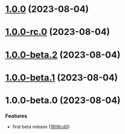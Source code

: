 

# [1.0.0](https://github.com/hadnet/react-native-segmented-control/compare/v1.0.0-rc.0...v1.0.0) (2023-08-04)

# [1.0.0-rc.0](https://github.com/hadnet/hadnet-react-native-segmented-control/compare/v1.0.0-beta.2...v1.0.0-rc.0) (2023-08-04)

# [1.0.0-beta.2](https://github.com/hadnet/hadnet-react-native-segmented-control/compare/v1.0.0-beta.1...v1.0.0-beta.2) (2023-08-04)

# [1.0.0-beta.1](https://github.com/hadnet/hadnet-react-native-segmented-control/compare/v1.0.0-beta.0...v1.0.0-beta.1) (2023-08-04)

# 1.0.0-beta.0 (2023-08-04)


### Features

* first beta release ([1806cd0](https://github.com/hadnet/hadnet-react-native-segmented-control/commit/1806cd04bdb3951d885b91ed01cb3d92dbf05e5b))